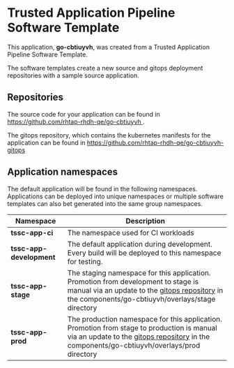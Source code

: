 # Trusted Application Pipeline Software Template

This application, **go-cbtiuyvh**, was created from a Trusted Application Pipeline Software Template.

The software templates create a new source and gitops deployment repositories with a sample source application. 

## Repositories

The source code for your application can be found in [https://github.com/rhtap-rhdh-qe/go-cbtiuyvh ](https://github.com/rhtap-rhdh-qe/go-cbtiuyvh ).
 
The gitops repository, which contains the kubernetes manifests for the application can be found in 
[https://github.com/rhtap-rhdh-qe/go-cbtiuyvh-gitops ](https://github.com/rhtap-rhdh-qe/go-cbtiuyvh-gitops ) 

## Application namespaces 

The default application will be found in the following namespaces. Applications can be deployed into unique namespaces or multiple software templates can also bet generated into the same group namespaces.  

|  Namespace   |  Description   |  
| -------- | -------- |
| **tssc-app-ci** | The namespace used for CI workloads |
| **tssc-app-development** | The default application during development. Every build will be deployed to this namespace for testing. |
| **tssc-app-stage** | The staging namespace for this application. Promotion from development to stage is manual via an update to the [gitops repository](https://github.com/rhtap-rhdh-qe/go-cbtiuyvh-gitops ) in the components/go-cbtiuyvh/overlays/stage directory |
| **tssc-app-prod** | The production namespace for this application. Promotion from stage to production is manual via an update to the [gitops repository](https://github.com/rhtap-rhdh-qe/go-cbtiuyvh-gitops ) in the components/go-cbtiuyvh/overlays/prod directory |